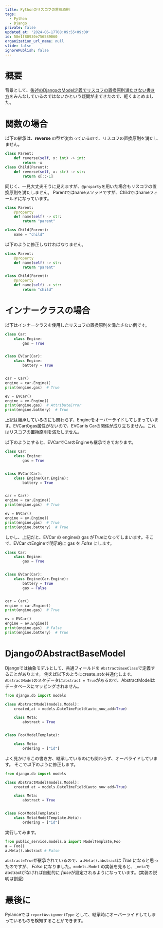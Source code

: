 ```yaml
---
title: Pythonのリスコフの置換原則
tags:
  - Python
  - Django
private: false
updated_at: '2024-06-17T08:09:55+09:00'
id: 58e1f80930e756589060
organization_url_name: null
slide: false
ignorePublish: false
---
```

# 概要

背景として、[後述のDjangoのModel定義でリスコフの置換原則満たさない書き方](#djangoのabstractbasemodel)をみんなしているのではないかという疑問が出てきたので、軽くまとめました。

# 関数の場合

以下の継承は、**reverse** の型が変わっているので、リスコフの置換原則を満たしません。

```python
class Parent:
    def reverse(self, x: int) -> int:
        return -x
class Child(Parent):
    def reverse(self, x: str) -> str:
        return x[::-1]
```

同じく、一見大丈夫そうに見えますが、`@proparty`を用いた場合もリスコフの置換原則を満たしません。
Parentではnameメソッドですが、Childではnameフィールドになっています。

```python
class Parent:
    @property
    def name(self) -> str:
        return "parent"

class Child(Parent):
    name = "child"
```

以下のように修正しなければなりません。

```python
class Parent:
    @property
    def name(self) -> str:
        return "parent"

class Child(Parent):
    @property
    def name(self) -> str:
        return "child"
```

# インナークラスの場合

以下はインナークラスを使用したリスコフの置換原則を満たさない例です。

```python
class Car:
    class Engine:
        gas = True


class EVCar(Car):
    class Engine:
        battery = True


car = Car()
engine = car.Engine()
print(engine.gas)  # True

ev = EVCar()
engine = ev.Engine()
print(engine.gas)  # AttributeError
print(engine.battery)  # True
```

上記は継承しているのにも関わらず、Engineをオーバーライドしてしまっています。EVCarのgas属性がないので、EVCar is Carの関係が成り立ちません。これはリスコフの置換原則を満たしません。

以下のようにすると、EVCarでCarのEngineも継承できております。

```python
class Car:
    class Engine:
        gas = True


class EVCar(Car):
    class Engine(Car.Engine):
        battery = True


car = Car()
engine = car.Engine()
print(engine.gas)  # True

ev = EVCar()
engine = ev.Engine()
print(engine.gas)  # True
print(engine.battery)  # True
```

しかし、上記だと、EVCar の engineの gas が*True*になってしまいます。そこで、EVCar のEngineで明示的に gas を *False* にします。

```python
class Car:
    class Engine:
        gas = True


class EVCar(Car):
    class Engine(Car.Engine):
        battery = True
        gas = False


car = Car()
engine = car.Engine()
print(engine.gas)  # True

ev = EVCar()
engine = ev.Engine()
print(engine.gas)  # False
print(engine.battery)  # True
```

# DjangoのAbstractBaseModel

Djangoでは抽象モデルとして、共通フィールドを `AbstractBaseClass`で定義することがあります。
例えば以下のようにcreate_atを共通化します。`AbstractModel`のメタデータに`abstract = True`があるので、AbstractModelはデータベースにマッピングされません。

```python
from django.db import models

class AbstractModel(models.Model):
    created_at = models.DateTimeField(auto_now_add=True)

    class Meta:
        abstract = True


class Foo(ModelTemplate):

    class Meta:
        ordering = ["id"]
```

よく見かけるこの書き方、継承しているのにも関わらず、オーバライドしています。
そこで以下のように修正します。

```python
from django.db import models

class AbstractModel(models.Model):
    created_at = models.DateTimeField(auto_now_add=True)

    class Meta:
        abstract = True


class Foo(ModelTemplate):
    class Meta(ModelTemplate.Meta):
        ordering = ["id"]
```

実行してみます。

```python
from public_service.models.a import ModelTemplate,Foo
a = Foo()
a.Meta().abstract # False
```

`abstract=True`が継承されているので、`a.Meta().abstract`は *True* になると思ったのですが、 *False* になりました。`models.Model` の実装を見ると、`_meta`でabstractがなければ自動的に *false*が設定されるようになっています。(実装の説明は割愛)

# 最後に

Pylanceでは `reportAssignmentType` として、継承時にオーバーライドしてしまっているものを検知することができます。
